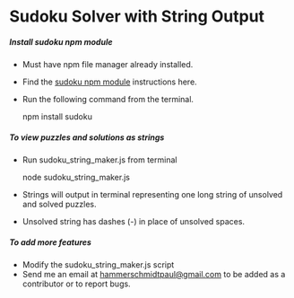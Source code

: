 # Sudoku Solver with String Output
##### Install sudoku npm module
* Must have npm file manager already installed.
* Find the [sudoku npm module](https://www.npmjs.com/package/sudoku) instructions here.
* Run the following command from the terminal.
    
    npm install sudoku
##### To view puzzles and solutions as strings
* Run sudoku_string_maker.js from terminal

    node sudoku_string_maker.js
* Strings will output in terminal representing one long string of unsolved and solved puzzles.
* Unsolved string has dashes (-) in place of unsolved spaces.
##### To add more features
* Modify the sudoku_string_maker.js script
* Send me an email at [hammerschmidtpaul@gmail.com](hammerschmidtpaul@gmail.com) to be added as a contributor or to report bugs.